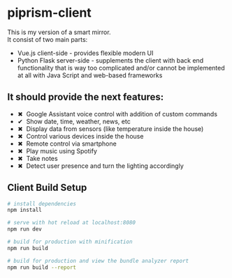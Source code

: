 # piprism-client

This is my version of a smart mirror. </br>
It consist of two main parts:
<ul>
  <li>Vue.js client-side - provides flexible modern UI</li>
  <li>Python Flask server-side - supplements the client with back end functionality that is way too complicated and/or cannot be implemented at all with Java Script and web-based frameworks</li>
</ul>

## It should provide the next features:

<ul>
  <li>&#10006;&nbsp Google Assistant voice control with addition of custom commands</li>
  <li>&#10004;&nbsp Show date, time, weather, news, etc</li>
  <li>&#10006;&nbsp Display data from sensors (like temperature inside the house)</li>
  <li>&#10006;&nbsp Control various devices inside the house</li>
  <li>&#10006;&nbsp Remote control via smartphone</li>
  <li>&#10006;&nbsp Play music using Spotify</li>
  <li>&#10006;&nbsp Take notes</li>
  <li>&#10006;&nbsp Detect user presence and turn the lighting accordingly</li>
</ul>

## Client Build Setup

``` bash
# install dependencies
npm install

# serve with hot reload at localhost:8080
npm run dev

# build for production with minification
npm run build

# build for production and view the bundle analyzer report
npm run build --report
```

